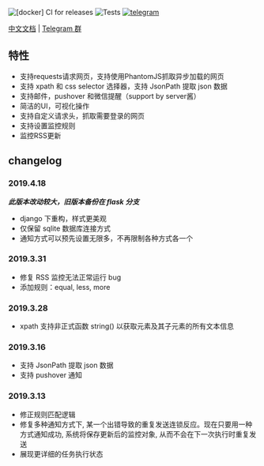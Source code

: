 ![[docker] CI for releases](https://github.com/LogicJake/WebMonitor/workflows/%5Bdocker%5D%20CI%20for%20releases/badge.svg?branch=master&event=push)
![Tests](https://github.com/LogicJake/WebMonitor/workflows/Tests/badge.svg?branch=master&event=push)
[![telegram](https://img.shields.io/badge/chat-telegram-brightgreen.svg?style=flat-square)](https://t.me/webmonitor_github)

[中文文档](https://www.logicjake.xyz/WebMonitor) | [Telegram 群](https://t.me/webmonitor_github)


## 特性
* 支持requests请求网页，支持使用PhantomJS抓取异步加载的网页
* 支持 xpath 和 css selector 选择器，支持 JsonPath 提取 json 数据
* 支持邮件，pushover 和微信提醒（support by server酱）
* 简洁的UI，可视化操作
* 支持自定义请求头，抓取需要登录的网页
* 支持设置监控规则
* 监控RSS更新

## changelog
### 2019.4.18
***此版本改动较大，旧版本备份在 flask 分支***

* django 下重构，样式更美观
* 仅保留 sqlite 数据库连接方式
* 通知方式可以预先设置无限多，不再限制各种方式各一个

### 2019.3.31
* 修复 RSS 监控无法正常运行 bug
* 添加规则：equal, less, more

### 2019.3.28
* xpath 支持非正式函数 string() 以获取元素及其子元素的所有文本信息

### 2019.3.16
* 支持 JsonPath 提取 json 数据
* 支持 pushover 通知

### 2019.3.13
* 修正规则匹配逻辑
* 修复多种通知方式下, 某一个出错导致的重复发送连锁反应。现在只要用一种方式通知成功, 系统将保存更新后的监控对象, 从而不会在下一次执行时重复发送
* 展现更详细的任务执行状态